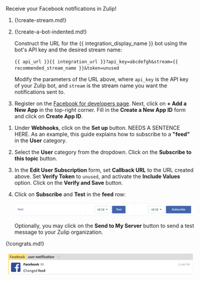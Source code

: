Receive your Facebook notifications in Zulip!

1. {!create-stream.md!}

1. {!create-a-bot-indented.md!}

    Construct the URL for the {{ integration_display_name }}
    bot using the bot's API key and the desired stream name:

    `{{ api_url }}{{ integration_url }}?api_key=abcdefgh&stream={{ recommended_stream_name }}&token=unused`

    Modify the parameters of the URL above, where `api_key` is the API key
    of your Zulip bot, and `stream` is the stream name you want the
    notifications sent to.

1. Register on the [Facebook for developers page][1].
   Next, click on **+ Add a New App** in the top-right corner.
   Fill in the **Create a New App ID** form and click on **Create App ID**.

[1]: https://developers.facebook.com/apps/

1. Under **Webhooks**, click on the **Set up** button. NEEDS A SENTENCE HERE.
   As an example, this guide explains how to subscribe to a **"feed"**
   in the **User** category.

1. Select the **User** category from the dropdown. Click on the
   **Subscribe to this topic** button.

1. In the **Edit User Subscription** form, set **Callback URL** to the URL
   created above. Set **Verify Token** to `unused`, and activate the
   **Include Values** option. Click on the **Verify and Save** button.

1. Click on **Subscribe** and **Test** in the **feed** row:

    ![](/static/images/integrations/facebook/001.png)

    Optionally, you may click on the **Send to My Server** button to
    send a test message to your Zulip organization.

{!congrats.md!}

![](/static/images/integrations/facebook/002.png)
